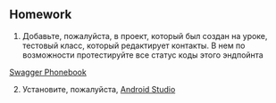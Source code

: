 ## Homework

1. Добавьте, пожалуйста, в проект, который был создан на уроке, тестовый класс, который редактирует контакты. В нем по возможности протестируйте все статус коды этого эндпойнта

[Swagger Phonebook](https://contactapp-telran-backend.herokuapp.com/swagger-ui/index.html#/)

2. Установите, пожалуйста, [Android Studio](https://developer.android.com/studio)
